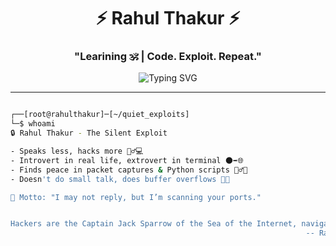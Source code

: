 <h1 align="center">⚡ Rahul Thakur ⚡</h1>
<h3 align="center">"Learining 🕉️ | Code. Exploit. Repeat."</h3>

<div align="center">
  <img src="https://readme-typing-svg.demolab.com?font=Hack&size=22&duration=3000&pause=1000&color=00FF00&center=true&vCenter=true&width=600&lines=👾+Cybersecurity+Analyst+%7C+Red+Teamer;🔍+Pentester+%7C+Bug+Bounty+Hunter;🛡️+CTF+Player+%7C+Exploit+Dev;👨‍💻+Living+Off+the+Land+%7C+Breaking+Rules+to+Protect+Them" alt="Typing SVG" />
</div>

---


```bash

┌──[root@rahulthakur]─[~/quiet_exploits]
└─$ whoami
🔒 Rahul Thakur - The Silent Exploit

- Speaks less, hacks more 🧘‍♂️💻
- Introvert in real life, extrovert in terminal 🌑➡️🌐
- Finds peace in packet captures & Python scripts 🧘‍♂️🐍
- Doesn't do small talk, does buffer overflows 🧠💥

📡 Motto: "I may not reply, but I’m scanning your ports."


Hackers are the Captain Jack Sparrow of the Sea of the Internet, navigating through the waves in search of treasure... and that treasure is data.
                                                                  -- Rahul Thakur
